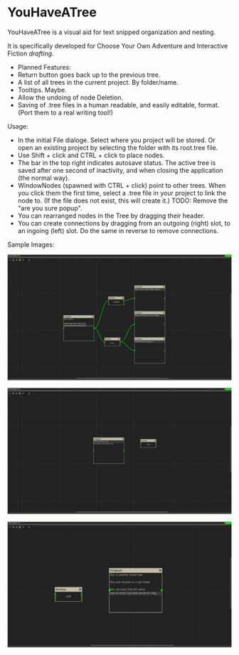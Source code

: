 # YouHaveATree

YouHaveATree is a visual aid for text snipped organization and nesting.

It is specifically developed for Choose Your Own Adventure and Interactive Fiction _drafting_.

* Planned Features:
* Return button goes back up to the previous tree.
* A list of all trees in the current project. By folder/name.
* Tooltips. Maybe.
* Allow the undoing of node Deletion.
* Saving of .tree files in a human readable, and easily editable, format. (Port them to a real writing tool!)

Usage:

* In the initial File dialoge. Select where you project will be stored. Or open an existing project by selecting the folder with its root.tree file.
* Use Shift + click and CTRL + click to place nodes.
* The bar in the top right indicates autosave status. The active tree is saved after one second of inactivity, and when closing the application (the normal way).
* WindowNodes (spawned with CTRL + click) point to other trees. When you click them the first time, select a .tree file in your project to link the node to. (If the file does not exist, this will create it.) TODO: Remove the "are you sure popup".
* You can rearranged nodes in the Tree by dragging their header.
* You can create connections by dragging from an outgoing (right) slot, to an ingoing (left) slot. Do the same in reverse to remove connections.

Sample Images:

![Alt text](/Demo%20Tree%20and%20Images/2.png?raw=true "Title")

![Alt text](/Demo%20Tree%20and%20Images/1.png?raw=true "Title")

![Alt text](/Demo%20Tree%20and%20Images/0.png?raw=true "Title")
